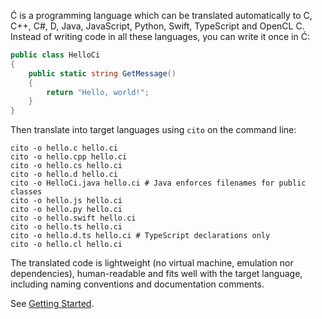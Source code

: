 ﻿Ć is a programming language which can be translated automatically to
C, C++, C#, D, Java, JavaScript, Python, Swift, TypeScript and OpenCL C.
Instead of writing code in all these languages, you can write it once in Ć:

```csharp
public class HelloCi
{
    public static string GetMessage()
    {
        return "Hello, world!";
    }
}
```

Then translate into target languages using `cito` on the command line:
```
cito -o hello.c hello.ci
cito -o hello.cpp hello.ci
cito -o hello.cs hello.ci
cito -o hello.d hello.ci
cito -o HelloCi.java hello.ci # Java enforces filenames for public classes
cito -o hello.js hello.ci
cito -o hello.py hello.ci
cito -o hello.swift hello.ci
cito -o hello.ts hello.ci
cito -o hello.d.ts hello.ci # TypeScript declarations only
cito -o hello.cl hello.ci
```

The translated code is lightweight (no virtual machine, emulation nor
dependencies), human-readable and fits well with the target language,
including naming conventions and documentation comments.

See [Getting Started](https://github.com/pfusik/cito/blob/master/doc/getting-started.md).

